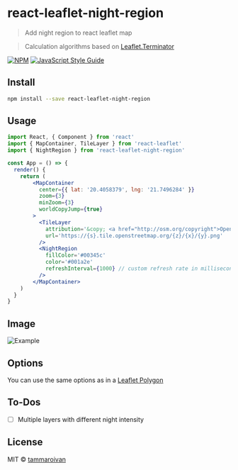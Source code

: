 # react-leaflet-night-region

> Add night region to react leaflet map

> Calculation algorithms based on [Leaflet.Terminator](https://github.com/joergdietrich/Leaflet.Terminator)

[![NPM](https://img.shields.io/npm/v/react-leaflet-night-region.svg)](https://www.npmjs.com/package/react-leaflet-night-region) [![JavaScript Style Guide](https://img.shields.io/badge/code_style-standard-brightgreen.svg)](https://standardjs.com)

## Install

```bash
npm install --save react-leaflet-night-region
```

## Usage

```jsx
import React, { Component } from 'react'
import { MapContainer, TileLayer } from 'react-leaflet'
import { NightRegion } from 'react-leaflet-night-region'

const App = () => {
  render() {
    return (
        <MapContainer
          center={{ lat: '20.4058379', lng: '21.7496284' }}
          zoom={3}
          minZoom={3}
          worldCopyJump={true}
        >
          <TileLayer
            attribution='&copy; <a href="http://osm.org/copyright">OpenStreetMap</a> contributors'
            url='https://{s}.tile.openstreetmap.org/{z}/{x}/{y}.png'
          />
          <NightRegion
            fillColor='#00345c'
            color='#001a2e'
            refreshInterval={1000} // custom refresh rate in milliseconds, default set to 5000ms
          />
        </MapContainer>
    )
  }
}
```

## Image
![Example](https://i.imgur.com/slcDhpV.png)

## Options

You can use the same options as in a [Leaflet Polygon](https://leafletjs.com/reference-1.7.1.html#polygon) 

## To-Dos
- [ ] Multiple layers with different night intensity

## License

MIT © [tammaroivan](https://github.com/tammaroivan)
